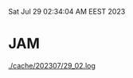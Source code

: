 Sat Jul 29 02:34:04 AM EEST 2023
# JAM
<a href='./cache/202307/29_02.log'>./cache/202307/29_02.log</a>
